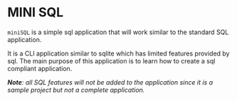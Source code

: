 # MINI SQL

`miniSQL` is a simple sql application that will work similar to
the standard SQL application.

It is a CLI application similar to sqlite which has limited features provided by
sql. The main purpose of this application is to learn how to create a sql
compliant application.

_**Note**: all SQL features will not be added to the application since it is
a sample project but not a complete application._
